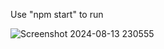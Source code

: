 Use "npm start" to run

![Screenshot 2024-08-13 230555](https://github.com/user-attachments/assets/dbbc8f74-a2fa-48f0-807f-380e3388d280)

